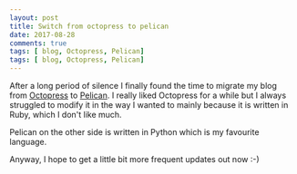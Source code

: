 ```yaml
---
layout: post
title: Switch from octopress to pelican
date: 2017-08-28
comments: true
tags: [ blog, Octopress, Pelican]
tags: [ blog, Octopress, Pelican]
---
```


After a long period of silence I finally found the time to migrate my blog from [Octopress](http://octopress.org/) to [Pelican](https://blog.getpelican.com/).
I really liked Octopress for a while but I always struggled to modify it in the way I wanted to mainly because it is written in Ruby, which I don't like much.

Pelican on the other side is written in Python which is my favourite language.

Anyway, I hope to get a little bit more frequent updates out now :-)
